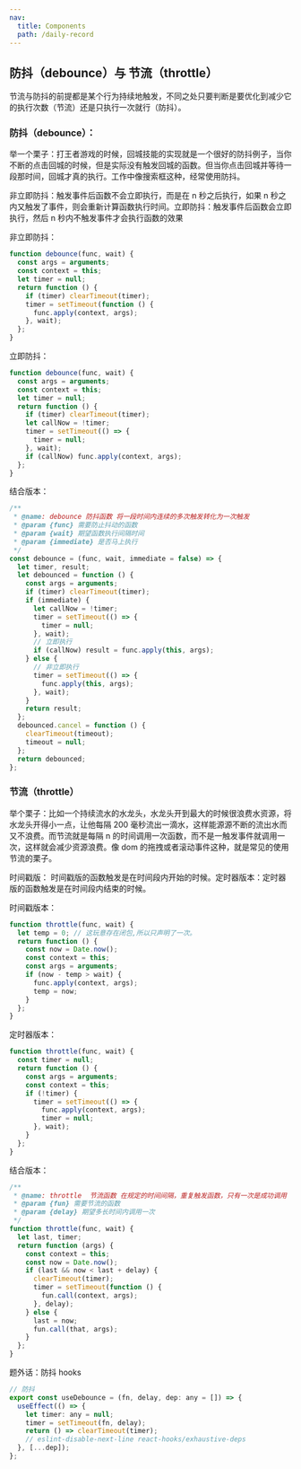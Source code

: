 ```yaml
---
nav:
  title: Components
  path: /daily-record
---
```


## 防抖（debounce）与 节流（throttle）

节流与防抖的前提都是某个行为持续地触发，不同之处只要判断是要优化到减少它的执行次数（节流）还是只执行一次就行（防抖）。

### 防抖（debounce）：

举一个栗子：打王者游戏的时候，回城技能的实现就是一个很好的防抖例子，当你不断的点击回城的时候，但是实际没有触发回城的函数。但当你点击回城并等待一段那时间，回城才真的执行。工作中像搜索框这种，经常使用防抖。

非立即防抖：触发事件后函数不会立即执行，而是在 n 秒之后执行，如果 n 秒之内又触发了事件，则会重新计算函数执行时间。立即防抖：触发事件后函数会立即执行，然后 n 秒内不触发事件才会执行函数的效果

非立即防抖：

```jsx | pure
function debounce(func, wait) {
  const args = arguments;
  const context = this;
  let timer = null;
  return function () {
    if (timer) clearTimeout(timer);
    timer = setTimeout(function () {
      func.apply(context, args);
    }, wait);
  };
}
```

立即防抖：

```jsx | pure
function debounce(func, wait) {
  const args = arguments;
  const context = this;
  let timer = null;
  return function () {
    if (timer) clearTimeout(timer);
    let callNow = !timer;
    timer = setTimeout(() => {
      timer = null;
    }, wait);
    if (callNow) func.apply(context, args);
  };
}
```

结合版本：

```jsx | pure
/**
 * @name: debounce 防抖函数 将一段时间内连续的多次触发转化为一次触发
 * @param {func} 需要防止抖动的函数
 * @param {wait} 期望函数执行间隔时间
 * @param {immediate} 是否马上执行
 */
const debounce = (func, wait, immediate = false) => {
  let timer, result;
  let debounced = function () {
    const args = arguments;
    if (timer) clearTimeout(timer);
    if (immediate) {
      let callNow = !timer;
      timer = setTimeout(() => {
        timer = null;
      }, wait);
      // 立即执行
      if (callNow) result = func.apply(this, args);
    } else {
      // 非立即执行
      timer = setTimeout(() => {
        func.apply(this, args);
      }, wait);
    }
    return result;
  };
  debounced.cancel = function () {
    clearTimeout(timeout);
    timeout = null;
  };
  return debounced;
};
```

### 节流（throttle）

举个栗子：比如一个持续流水的水龙头，水龙头开到最大的时候很浪费水资源，将水龙头开得小一点，让他每隔 200 毫秒流出一滴水，这样能源源不断的流出水而又不浪费。而节流就是每隔 n 的时间调用一次函数，而不是一触发事件就调用一次，这样就会减少资源浪费。像 dom 的拖拽或者滚动事件这种，就是常见的使用节流的栗子。

时间戳版： 时间戳版的函数触发是在时间段内开始的时候。定时器版本：定时器版的函数触发是在时间段内结束的时候。

时间戳版本：

```jsx | pure
function throttle(func, wait) {
  let temp = 0; // 这玩意存在闭包,所以只声明了一次。
  return function () {
    const now = Date.now();
    const context = this;
    const args = arguments;
    if (now - temp > wait) {
      func.apply(context, args);
      temp = now;
    }
  };
}
```

定时器版本：

```jsx | pure
function throttle(func, wait) {
  const timer = null;
  return function () {
    const args = arguments;
    const context = this;
    if (!timer) {
      timer = setTimeout(() => {
        func.apply(context, args);
        timer = null;
      }, wait);
    }
  };
}
```

结合版本：

```jsx | pure
/**
 * @name: throttle  节流函数 在规定的时间间隔，重复触发函数，只有一次是成功调用
 * @param {fun} 需要节流的函数
 * @param {delay} 期望多长时间内调用一次
 */
function throttle(func, wait) {
  let last, timer;
  return function (args) {
    const context = this;
    const now = Date.now();
    if (last && now < last + delay) {
      clearTimeout(timer);
      timer = setTimeout(function () {
        fun.call(context, args);
      }, delay);
    } else {
      last = now;
      fun.call(that, args);
    }
  };
}
```

题外话：防抖 hooks

```jsx | pure
// 防抖
export const useDebounce = (fn, delay, dep: any = []) => {
  useEffect(() => {
    let timer: any = null;
    timer = setTimeout(fn, delay);
    return () => clearTimeout(timer);
    // eslint-disable-next-line react-hooks/exhaustive-deps
  }, [...dep]);
};
```
